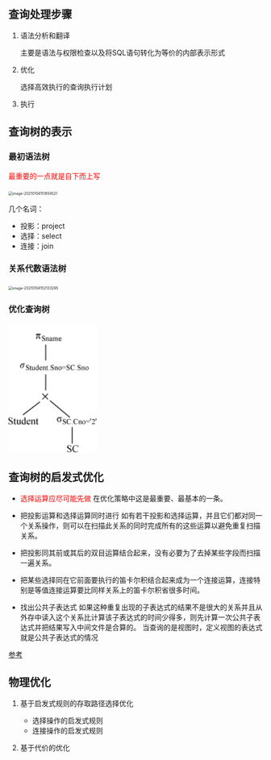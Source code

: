 ## 查询处理步骤

1. 语法分析和翻译

   主要是语法与权限检查以及将SQL语句转化为等价的内部表示形式

2. 优化

   选择高效执行的查询执行计划

3. 执行



## 查询树的表示

### 最初语法树 

<font color=red>最重要的一点就是自下而上写</font>

<img src="/Users/cooper/Library/Application Support/typora-user-images/image-20210104151854521.png" alt="image-20210104151854521" style="zoom:50%;" />

几个名词：

- 投影：project
- 选择：select
- 连接：join



### 关系代数语法树

​	<img src="/Users/cooper/Library/Application Support/typora-user-images/image-20210104152133295.png" alt="image-20210104152133295" style="zoom:50%;" />



### 优化查询树

![image-20210104152916371](https://raw.githubusercontent.com/CooperXJ/ImageBed/master/img/20210104152917.png)



## 查询树的启发式优化 

- <font color=red>选择运算应尽可能先做</font>
  在优化策略中这是最重要、最基本的一条。

- 把投影运算和选择运算同时进行
  如有若干投影和选择运算，并且它们都对同一个关系操作，则可以在扫描此关系的同时完成所有的这些运算以避免重复扫描关系。
- 把投影同其前或其后的双目运算结合起来，没有必要为了去掉某些字段而扫描一遍关系。
- 把某些选择同在它前面要执行的笛卡尔积结合起来成为一个连接运算，连接特别是等值连接运算要比同样关系上的笛卡尔积省很多时间。

-  找出公共子表达式
  如果这种重复出现的子表达式的结果不是很大的关系并且从外存中读入这个关系比计算该子表达式的时间少得多，则先计算一次公共子表达式并把结果写入中间文件是合算的。
  当查询的是视图时，定义视图的表达式就是公共子表达式的情况

  [参考](https://www.bilibili.com/video/BV18E41137Cm?from=search&seid=6874889460109418968)

## 物理优化

1. 基于启发式规则的存取路径选择优化
   - 选择操作的启发式规则
   - 连接操作的启发式规则

2. 基于代价的优化

